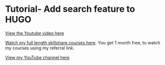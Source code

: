 # Tutorial- Add search feature to HUGO

[View the Youtube video here](https://youtu.be/Lqg1C_NSKSQ)

[Watch my full length skillshare courses here](https://skl.sh/3rsfq4y). You get 1 month free, to watch my courses using my referral link.

[View my YouTube channel here](https://www.youtube.com/channel/UCtlnMUJr68ytsr11_dv_elg)